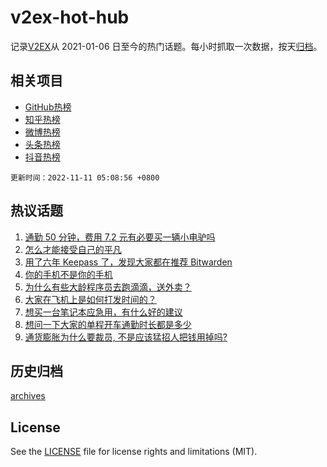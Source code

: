 # v2ex-hot-hub

 记录[V2EX](https://www.v2ex.com/)从 2021-01-06 日至今的热门话题。每小时抓取一次数据，按天[归档](archives)。
 
 ## 相关项目

- [GitHub热榜](https://github.com/lonnyzhang423/github-hot-hub)
- [知乎热榜](https://github.com/lonnyzhang423/zhihu-hot-hub)
- [微博热榜](https://github.com/lonnyzhang423/weibo-hot-hub)
- [头条热榜](https://github.com/lonnyzhang423/toutiao-hot-hub)
- [抖音热榜](https://github.com/lonnyzhang423/douyin-hot-hub)


 `更新时间：2022-11-11 05:08:56 +0800`

## 热议话题

1. [通勤 50 分钟，费用 7.2 元有必要买一辆小电驴吗](https://www.v2ex.com/t/894028)
1. [怎么才能接受自己的平凡](https://www.v2ex.com/t/894016)
1. [用了六年 Keepass 了，发现大家都在推荐 Bitwarden](https://www.v2ex.com/t/894022)
1. [你的手机不是你的手机](https://www.v2ex.com/t/894105)
1. [为什么有些大龄程序员去跑滴滴，送外卖？](https://www.v2ex.com/t/894161)
1. [大家在飞机上是如何打发时间的？](https://www.v2ex.com/t/894050)
1. [想买一台笔记本应急用，有什么好的建议](https://www.v2ex.com/t/894036)
1. [想问一下大家的单程开车通勤时长都是多少](https://www.v2ex.com/t/894152)
1. [通货膨胀为什么要裁员, 不是应该猛招人把钱用掉吗?](https://www.v2ex.com/t/894092)

## 历史归档

[archives](archives)

## License

See the [LICENSE](LICENSE) file for license rights and limitations (MIT).
